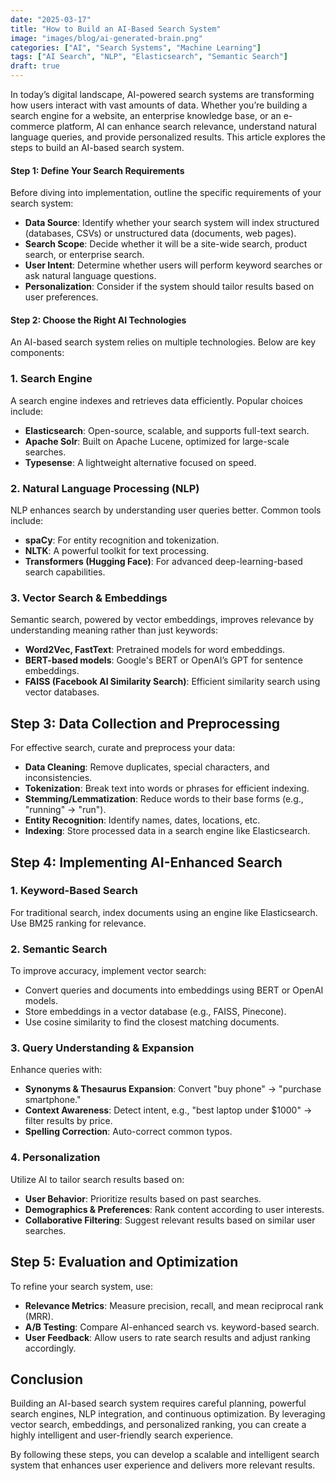 ```yaml
---
date: "2025-03-17"
title: "How to Build an AI-Based Search System"
image: "images/blog/ai-generated-brain.png"
categories: ["AI", "Search Systems", "Machine Learning"]
tags: ["AI Search", "NLP", "Elasticsearch", "Semantic Search"]
draft: true
---
```



In today’s digital landscape, AI-powered search systems are transforming how users interact with vast amounts of data. Whether you’re building a search engine for a website, an enterprise knowledge base, or an e-commerce platform, AI can enhance search relevance, understand natural language queries, and provide personalized results. This article explores the steps to build an AI-based search system.
<!--more-->
#### Step 1: Define Your Search Requirements

Before diving into implementation, outline the specific requirements of your search system:
- **Data Source**: Identify whether your search system will index structured (databases, CSVs) or unstructured data (documents, web pages).
- **Search Scope**: Decide whether it will be a site-wide search, product search, or enterprise search.
- **User Intent**: Determine whether users will perform keyword searches or ask natural language questions.
- **Personalization**: Consider if the system should tailor results based on user preferences.

#### Step 2: Choose the Right AI Technologies

An AI-based search system relies on multiple technologies. Below are key components:

### 1. **Search Engine**
A search engine indexes and retrieves data efficiently. Popular choices include:
- **Elasticsearch**: Open-source, scalable, and supports full-text search.
- **Apache Solr**: Built on Apache Lucene, optimized for large-scale searches.
- **Typesense**: A lightweight alternative focused on speed.

### 2. **Natural Language Processing (NLP)**
NLP enhances search by understanding user queries better. Common tools include:
- **spaCy**: For entity recognition and tokenization.
- **NLTK**: A powerful toolkit for text processing.
- **Transformers (Hugging Face)**: For advanced deep-learning-based search capabilities.

### 3. **Vector Search & Embeddings**
Semantic search, powered by vector embeddings, improves relevance by understanding meaning rather than just keywords:
- **Word2Vec, FastText**: Pretrained models for word embeddings.
- **BERT-based models**: Google's BERT or OpenAI’s GPT for sentence embeddings.
- **FAISS (Facebook AI Similarity Search)**: Efficient similarity search using vector databases.

## Step 3: Data Collection and Preprocessing

For effective search, curate and preprocess your data:
- **Data Cleaning**: Remove duplicates, special characters, and inconsistencies.
- **Tokenization**: Break text into words or phrases for efficient indexing.
- **Stemming/Lemmatization**: Reduce words to their base forms (e.g., "running" → "run").
- **Entity Recognition**: Identify names, dates, locations, etc.
- **Indexing**: Store processed data in a search engine like Elasticsearch.

## Step 4: Implementing AI-Enhanced Search

### 1. **Keyword-Based Search**
For traditional search, index documents using an engine like Elasticsearch. Use BM25 ranking for relevance.

### 2. **Semantic Search**
To improve accuracy, implement vector search:
- Convert queries and documents into embeddings using BERT or OpenAI models.
- Store embeddings in a vector database (e.g., FAISS, Pinecone).
- Use cosine similarity to find the closest matching documents.

### 3. **Query Understanding & Expansion**
Enhance queries with:
- **Synonyms & Thesaurus Expansion**: Convert "buy phone" → "purchase smartphone."
- **Context Awareness**: Detect intent, e.g., "best laptop under $1000" → filter results by price.
- **Spelling Correction**: Auto-correct common typos.

### 4. **Personalization**
Utilize AI to tailor search results based on:
- **User Behavior**: Prioritize results based on past searches.
- **Demographics & Preferences**: Rank content according to user interests.
- **Collaborative Filtering**: Suggest relevant results based on similar user searches.

## Step 5: Evaluation and Optimization

To refine your search system, use:
- **Relevance Metrics**: Measure precision, recall, and mean reciprocal rank (MRR).
- **A/B Testing**: Compare AI-enhanced search vs. keyword-based search.
- **User Feedback**: Allow users to rate search results and adjust ranking accordingly.

## Conclusion

Building an AI-based search system requires careful planning, powerful search engines, NLP integration, and continuous optimization. By leveraging vector search, embeddings, and personalized ranking, you can create a highly intelligent and user-friendly search experience.

By following these steps, you can develop a scalable and intelligent search system that enhances user experience and delivers more relevant results.

